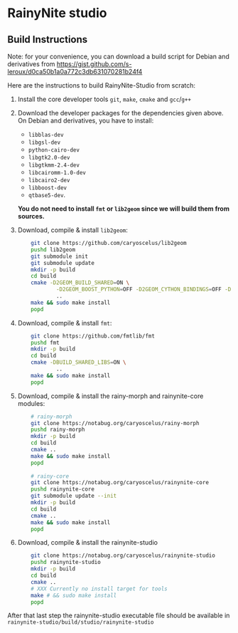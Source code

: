 RainyNite studio
================

Build Instructions
------------------

Note: for your convenience, you can download a build script for Debian and derivatives from https://gist.github.com/s-leroux/d0ca50b1a0a772c3db631070281b24f4

Here are the instructions to build RainyNite-Studio from scratch:

1. Install the core developer tools `git`, `make`, `cmake` and `gcc`/`g++`
2. Download the developer packages for the dependencies given above.
On Debian and derivatives, you have to install:

    * `libblas-dev`
    * `libgsl-dev`
    * `python-cairo-dev`
    * `libgtk2.0-dev`
    * `libgtkmm-2.4-dev`
    * `libcairomm-1.0-dev`
    * `libcairo2-dev`
    * `libboost-dev`
    * `qtbase5-dev`.
    
    **You do not need to install `fmt` or `lib2geom` since we will build them from sources.**
3. Download, compile & install `lib2geom`:

    ```bash
        git clone https://github.com/caryoscelus/lib2geom
        pushd lib2geom
        git submodule init
        git submodule update
        mkdir -p build
        cd build
        cmake -D2GEOM_BUILD_SHARED=ON \
                -D2GEOM_BOOST_PYTHON=OFF -D2GEOM_CYTHON_BINDINGS=OFF -D2GEOM_TOYS=OFF \
                ..
        make && sudo make install
        popd
    ```

4. Download, compile & install `fmt`:

    ```bash
        git clone https://github.com/fmtlib/fmt
        pushd fmt
        mkdir -p build
        cd build
        cmake -DBUILD_SHARED_LIBS=ON \
                ..
        make && sudo make install
        popd
    ```

5. Download, compile & install the rainy-morph and rainynite-core modules:

    ```bash
        # rainy-morph
        git clone https://notabug.org/caryoscelus/rainy-morph
        pushd rainy-morph
        mkdir -p build
        cd build
        cmake ..
        make && sudo make install
        popd
        
        # rainy-core
        git clone https://notabug.org/caryoscelus/rainynite-core
        pushd rainynite-core
        git submodule update --init
        mkdir -p build
        cd build
        cmake ..
        make && sudo make install
        popd
    ```

6. Download, compile & install the rainynite-studio

    ```bash
        git clone https://notabug.org/caryoscelus/rainynite-studio
        pushd rainynite-studio
        mkdir -p build
        cd build
        cmake ..
        # XXX Currently no install target for tools
        make # && sudo make install
        popd
    ```

After that last step the rainynite-studio executable file should be available in `rainynite-studio/build/studio/rainynite-studio`
